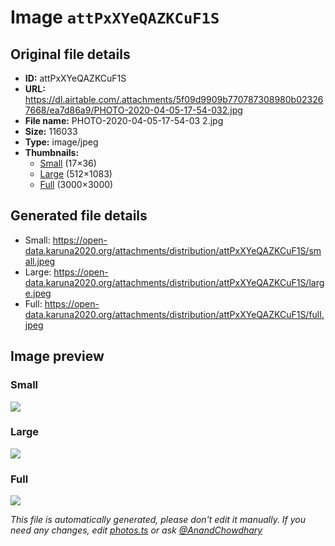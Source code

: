 # Image `attPxXYeQAZKCuF1S`

## Original file details

- **ID:** attPxXYeQAZKCuF1S
- **URL:** https://dl.airtable.com/.attachments/5f09d9909b770787308980b023267668/ea7d86a9/PHOTO-2020-04-05-17-54-032.jpg
- **File name:** PHOTO-2020-04-05-17-54-03 2.jpg
- **Size:** 116033
- **Type:** image/jpeg
- **Thumbnails:**
  - [Small](https://dl.airtable.com/.attachmentThumbnails/55b50511591b4aba31e77ca64d536d72/fc86a53a) (17×36)
  - [Large](https://dl.airtable.com/.attachmentThumbnails/bb58b076ecbeca05133fb41ce84a27a4/085506c7) (512×1083)
  - [Full](https://dl.airtable.com/.attachmentThumbnails/700800debd1d83451cc2b4e1cc4ea60b/46b69668) (3000×3000)

## Generated file details

- Small: https://open-data.karuna2020.org/attachments/distribution/attPxXYeQAZKCuF1S/small.jpeg
- Large: https://open-data.karuna2020.org/attachments/distribution/attPxXYeQAZKCuF1S/large.jpeg
- Full: https://open-data.karuna2020.org/attachments/distribution/attPxXYeQAZKCuF1S/full.jpeg

## Image preview

### Small

![](https://open-data.karuna2020.org/attachments/distribution/attPxXYeQAZKCuF1S/small.jpeg)

### Large

![](https://open-data.karuna2020.org/attachments/distribution/attPxXYeQAZKCuF1S/large.jpeg)

### Full

![](https://open-data.karuna2020.org/attachments/distribution/attPxXYeQAZKCuF1S/full.jpeg)

_This file is automatically generated, please don't edit it manually. If you need any changes, edit [photos.ts](/photos.ts) or ask [@AnandChowdhary](https://github.com/AnandChowdhary)_

